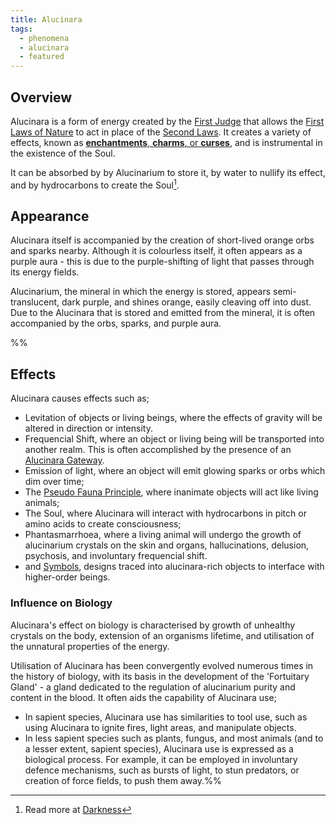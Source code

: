 ```yaml
---
title: Alucinara
tags:
  - phenomena
  - alucinara
  - featured
---
```


## Overview
Alucinara is a form of energy created by the [First Judge](lore/creation-story.md) that allows the [First Laws of Nature](phenomena/natural-laws/first-laws.md) to act in place of the [Second Laws](phenomena/natural-laws/second-laws.md). It creates a variety of effects, known as [**enchantments**, **charms**, or **curses**](phenomena/enchantment.md), and is instrumental in the existence of the Soul.

It can be absorbed by by Alucinarium to store it, by water to nullify its effect, and by hydrocarbons to create the Soul[^1].
## Appearance
Alucinara itself is accompanied by the creation of short-lived orange orbs and sparks nearby. Although it is colourless itself, it often appears as a purple aura - this is due to the purple-shifting of light that passes through its energy fields.

Alucinarium, the mineral in which the energy is stored, appears semi-translucent, dark purple, and shines orange, easily cleaving off into dust. Due to the Alucinara that is stored and emitted from the mineral, it is often accompanied by the orbs, sparks, and purple aura.

%%
## Effects
Alucinara causes effects such as;
- Levitation of objects or living beings, where the effects of gravity will be altered in direction or intensity.
- Frequencial Shift, where an object or living being will be transported into another realm. This is often accomplished by the presence of an [Alucinara Gateway](phenomena/aluicnara-gateway.mc).
- Emission of light, where an object will emit glowing sparks or orbs which dim over time;
- The [Pseudo Fauna Principle](phenomena/pseudo-fauna-principle), where inanimate objects will act like living animals;
- The Soul, where Alucinara will interact with hydrocarbons in pitch or amino acids to create consciousness;
- Phantasmarrhoea, where a living animal will undergo the growth of alucinarium crystals on the skin and organs, hallucinations, delusion, psychosis, and involuntary frequencial shift.
- and [Symbols](phenomena/symbols.md), designs traced into alucinara-rich objects to interface with higher-order beings.

### Influence on Biology
Alucinara's effect on biology is characterised by growth of unhealthy crystals on the body, extension of an organisms lifetime, and utilisation of the unnatural properties of the energy.

Utilisation of Alucinara has been convergently evolved numerous times in the history of biology, with its basis in the development of the 'Fortuitary Gland' - a gland dedicated to the regulation of alucinarium purity and content in the blood. It often aids the capability of Alucinara use;
- In sapient species, Alucinara use has similarities to tool use, such as using Alucinara to ignite fires, light areas, and manipulate objects.
- In less sapient species such as plants, fungus, and most animals (and to a lesser extent, sapient species), Alucinara use is expressed as a biological process. For example, it can be employed in involuntary defence mechanisms, such as bursts of light, to stun predators, or creation of force fields, to push them away.%%

[^1]: Read more at [Darkness](lore/darkness.md)